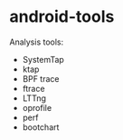 # android-tools
Analysis tools:
* SystemTap
* ktap
* BPF trace
* ftrace
* LTTng
* oprofile
* perf
* bootchart
